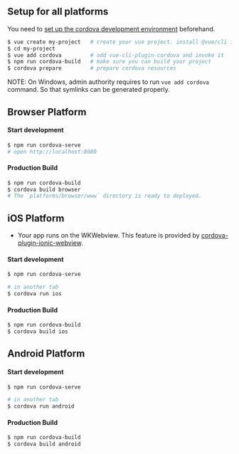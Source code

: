 ## Setup for all platforms

You need to [set up the cordova development environment](https://cordova.apache.org/docs/en/latest/guide/cli/index.html) beforehand.

```sh
$ vue create my-project   # create your vue project. install @vue/cli if you haven't.
$ cd my-project
$ vue add cordova         # add vue-cli-plugin-cordova and invoke it
$ npm run cordova-build   # make sure you can build your project 
$ cordova prepare         # prepare cordova resources
```

NOTE: On Windows, admin authority requires to run `vue add cordova` command. 
So that symlinks can be generated properly.

## Browser Platform

#### Start development
```sh
$ npm run cordova-serve
# open http://localhost:8080
```

#### Production Build
```sh
$ npm run cordova-build
$ cordova build browser
# The `platforms/browser/www` directory is ready to deployed.
``` 

## iOS Platform
- Your app runs on the WKWebview. This feature is provided by [cordova-plugin-ionic-webview](https://github.com/ionic-team/cordova-plugin-ionic-webview).

#### Start development
```sh
$ npm run cordova-serve

# in another tab
$ cordova run ios
```

#### Production Build
```sh
$ npm run cordova-build
$ cordova build ios
```

## Android Platform

#### Start development
```sh
$ npm run cordova-serve

# in another tab
$ cordova run android
```

#### Production Build
```sh
$ npm run cordova-build
$ cordova build android
```

